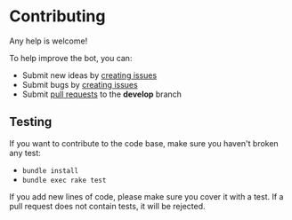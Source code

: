 # Contributing

Any help is welcome!

To help improve the bot, you can:

* Submit new ideas by [creating issues](https://github.com/chadrien/hots-irc-bot/issues)
* Submit bugs by [creating issues](https://github.com/chadrien/hots-irc-bot/issues)
* Submit [pull requests](https://github.com/chadrien/hots-irc-bot/pulls) to the **develop** branch

## Testing

If you want to contribute to the code base, make sure you haven't broken any test:

* `bundle install`
* `bundle exec rake test`

If you add new lines of code, please make sure you cover it with a test. If a pull request does not contain tests, it
will be rejected.
